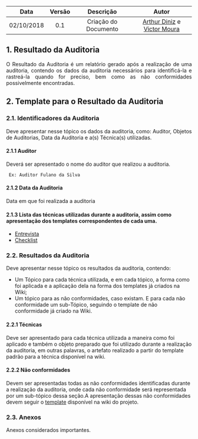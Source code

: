 | Data       | Versão | Descrição            |         Autor             |
|:----------:|:------:|:--------------------:|:-------------------------:|
| 02/10/2018 | 0.1 | Criação do Documento  | [Arthur Diniz](https://github.com/arthurbdiniz) e [Victor Moura](https://github.com/victorcmoura) |

## 1. Resultado da Auditoria
<p align="justify">O Resultado da Auditoria é um relatório gerado após a realização de uma auditoria, contendo os dados da auditoria necessários para identificá-la e rastreá-la quando for preciso, bem como as não conformidades possivelmente encontradas.</p>

## 2. Template para o Resultado da Auditoria

### 2.1. Identificadores da Auditoria

<p align="justify">Deve apresentar nesse tópico os dados da auditoria, como: Auditor, Objetos de Auditorias, Data da Auditoria e a(s) Técnica(s) utilizadas.</p>

#### 2.1.1 Auditor
Deverá ser apresentado o nome do auditor que realizou a auditoria.

     Ex: Auditor Fulano da Silva

#### 2.1.2 Data da Auditoria
Data em que foi realizada a auditoria

#### 2.1.3 Lista das técnicas utilizadas durante a auditoria, assim como apresentação dos templates correspondentes de cada uma.
- [Entrevista](https://github.com/MPS-FGA/Avaleasy-GQA/blob/master/docs/templates/entrevista.md)
- [Checklist](https://github.com/MPS-FGA/Avaleasy-GQA/blob/master/docs/templates/checklist.md)

### 2.2. Resultados da Auditoria

<p align="justify">Deve apresentar nesse tópico os resultados da auditoria, contendo: </p>

* Um Tópico para cada técnica utilizada, e em cada tópico, a forma como foi aplicada e a aplicação dela na forma dos templates já criados na Wiki;
* Um tópico para as não conformidades, caso existam. E para cada não conformidade um sub-Tópico, seguindo o template de não conformidade já criado na Wiki.

#### 2.2.1 Técnicas

Deve ser apresentado para cada técnica utilizada a maneira como foi aplicado e também o objeto preparado que foi utilizado durante a realização da auditoria, em outras palavras, o artefato realizado a partir do template padrão para a técnica disponível na wiki.

#### 2.2.2 Não conformidades

Devem ser apresentadas todas as não conformidades identificadas durante a realização da auditoria, onde cada não conformidade será representada por um sub-tópico dessa seção.A apresentação dessas não conformidades devem seguir o [template](https://github.com/MPS-FGA/Avaleasy-GQA/blob/master/docs/templates/nao-conformidades.md) disponível na wiki do projeto.

### 2.3. Anexos

Anexos considerados importantes.
